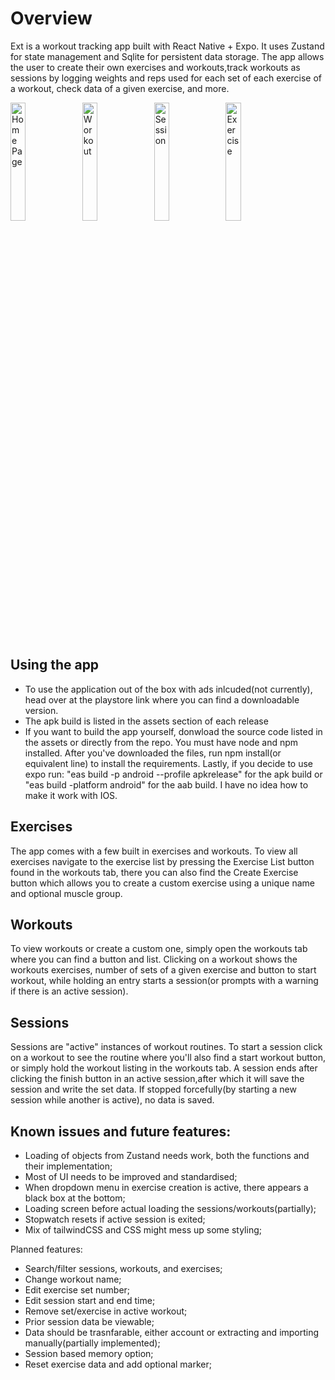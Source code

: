 # Overview 

Ext is a workout tracking app built with React Native + Expo. It uses Zustand for state management and Sqlite for persistent data storage.
The app allows the user to create their own exercises and workouts,track workouts as sessions by logging weights and reps used for each set of each exercise of a workout, check data of a given exercise, and more.

<img src="https://play-lh.googleusercontent.com/-Fw6-bjeeQS3haD0yR0VZJQoy6Ib69O0ymYBPXHh2A7JnuI7uWaI1xHhcFWj80um1UVkN4GWGdR70-5vBP7eUg=w1052-h592-rw" alt="Home Page" width="22%">
<img src="https://play-lh.googleusercontent.com/Uj7Y8qvTN7IHObsS3185nIjNTmvw-Cz7b8DaZNQix3OK9rI3h24PSNaAThoITUm78LqJEnTGubjJmgi6vpksaXs=w1052-h592-rw" alt="Workout" width="22%">
<img src="https://play-lh.googleusercontent.com/S-kpSekp_Y-6JEsdBjVcIU0PYQCR8yiOh7H_rVOcAUljVGzmSzZfnaeLymu0jhgftPxC1rPJiNc6pF-zv4UT=w1052-h592-rw" alt="Session" width="22%">
<img src="https://play-lh.googleusercontent.com/i0ck0dmBzt9A4Sst7QyjlFuFL0A3cUTgJOwpudQaNf_ZfsvtA9TP48mXsLJtCsxu3xBHK8Near3nft2_Vgs9og=w5120-h2880-rw" alt="Exercise" width="22%">



## Using the app
* To use the application out of the box with ads inlcuded(not currently), head over at the playstore link where you can find a downloadable version.
* The apk build is listed in the assets section of each release
* If you want to build the app yourself, donwload the source code listed in the assets or directly from the repo. You must have node and npm installed. After you've downloaded the files, run npm install(or equivalent line) to install the requirements. Lastly, if you decide to use expo run:
"eas build -p android --profile apkrelease" for the apk build or
"eas build -platform android" for the aab build.
I have no idea how to make it work with IOS.

## Exercises
The app comes with a few built in exercises and workouts. To view all exercises navigate to the exercise list by pressing the Exercise List button found in the workouts tab, there you can also find the Create Exercise button which allows you to create a custom exercise using a unique name and optional muscle group.

## Workouts
To view workouts or create a custom one, simply open the workouts tab where you can find a button and list. Clicking on a workout shows the workouts exercises, number of sets of a given exercise and button to start workout, while holding an entry starts a session(or prompts with a warning if there is an active session).

## Sessions
Sessions are "active" instances of workout routines. To start a session click on a workout to see the routine where you'll also find a start workout button, or simply hold the workout listing in the workouts tab. A session ends after clicking the finish button in an active session,after which it will save the session and write the set data. If stopped forcefully(by starting a new session while another is active), no data is saved.


## Known issues and future features:
* Loading of objects from Zustand needs work, both the functions and their implementation;
* Most of UI needs to be improved and standardised;
* When dropdown menu in exercise creation is active, there appears a black box at the bottom;
* Loading screen before actual loading the sessions/workouts(partially);
* Stopwatch resets if active session is exited;
* Mix of tailwindCSS and CSS might mess up some styling;


Planned features:
* Search/filter sessions, workouts, and exercises;
* Change workout name;
* Edit exercise set number;
* Edit session start and end time;
* Remove set/exercise in active workout;
* Prior session data be viewable;
* Data should be trasnfarable, either account or extracting and importing manually(partially implemented);
* Session based memory option;
* Reset exercise data and add optional marker;
